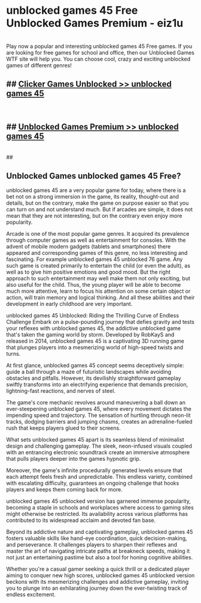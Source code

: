 # unblocked games 45 Free Unblocked Games Premium - eiz1u <br>
<br>
Play now a popular and interesting unblocked games 45 Free games. If you are looking for free games for school and office, then our Unblocked Games WTF site will help you. You can choose cool, crazy and exciting unblocked games of different genres!


## ##  [Clicker Games Unblocked >> unblocked games 45](http://freeplayer.one?title=unblocked_games_45&ref=M1)
  <br>

##  ## [Unblocked Games Premium >> unblocked games 45](http://freeplayer.one?title=unblocked_games_45&ref=M1)
  <br>
  ##



## Unblocked Games unblocked games 45 Free?

unblocked games 45 are a very popular game for today, where there is a bet not on a strong immersion in the game, its reality, thought-out and details, but on the contrary, make the game on purpose easier so that you can turn on and not understand much. But if arcades are simple, it does not mean that they are not interesting, but on the contrary even enjoy more popularity.

Arcade is one of the most popular game genres. It acquired its prevalence through computer games as well as entertainment for consoles. With the advent of mobile modern gadgets (tablets and smartphones) there appeared and corresponding games of this genre, no less interesting and fascinating. For example unblocked games 45 unblocked 76 game. Any such game is created primarily to entertain the child (or even the adult), as well as to give him positive emotions and good mood. But the right approach to such entertainment may well make them not only exciting, but also useful for the child. Thus, the young player will be able to become much more attentive, learn to focus his attention on some certain object or action, will train memory and logical thinking. And all these abilities and their development in early childhood are very important.

unblocked games 45 Unblocked: Riding the Thrilling Curve of Endless Challenge
Embark on a pulse-pounding journey that defies gravity and tests your reflexes with unblocked games 45, the addictive unblocked game that's taken the gaming world by storm. Developed by RobKayS and released in 2014, unblocked games 45 is a captivating 3D running game that plunges players into a mesmerizing world of high-speed twists and turns.

At first glance, unblocked games 45 concept seems deceptively simple: guide a ball through a maze of futuristic landscapes while avoiding obstacles and pitfalls. However, its devilishly straightforward gameplay swiftly transforms into an electrifying experience that demands precision, lightning-fast reactions, and nerves of steel.

The game's core mechanic revolves around maneuvering a ball down an ever-steepening unblocked games 45, where every movement dictates the impending speed and trajectory. The sensation of hurtling through neon-lit tracks, dodging barriers and jumping chasms, creates an adrenaline-fueled rush that keeps players glued to their screens.

What sets unblocked games 45 apart is its seamless blend of minimalist design and challenging gameplay. The sleek, neon-infused visuals coupled with an entrancing electronic soundtrack create an immersive atmosphere that pulls players deeper into the games hypnotic grip.

Moreover, the game's infinite procedurally generated levels ensure that each attempt feels fresh and unpredictable. This endless variety, combined with escalating difficulty, guarantees an ongoing challenge that hooks players and keeps them coming back for more.

unblocked games 45 unblocked version has garnered immense popularity, becoming a staple in schools and workplaces where access to gaming sites might otherwise be restricted. Its availability across various platforms has contributed to its widespread acclaim and devoted fan base.

Beyond its addictive nature and captivating gameplay, unblocked games 45 fosters valuable skills like hand-eye coordination, quick decision-making, and perseverance. It challenges players to sharpen their reflexes and master the art of navigating intricate paths at breakneck speeds, making it not just an entertaining pastime but also a tool for honing cognitive abilities.

Whether you're a casual gamer seeking a quick thrill or a dedicated player aiming to conquer new high scores, unblocked games 45 unblocked version beckons with its mesmerizing challenges and addictive gameplay, inviting you to plunge into an exhilarating journey down the ever-twisting track of endless excitement.